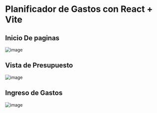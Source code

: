 # Planificador de Gastos con React + Vite 

<h2>Inicio De paginas</h2>

![image](https://github.com/AlexisRodriguez4207/Control-Presupuesto/assets/76824745/a1f0d504-54b2-49c3-97bd-daf5af14c97a)

<h2>Vista de Presupuesto</h2>

![image](https://github.com/AlexisRodriguez4207/Control-Presupuesto/assets/76824745/838521fe-7ea3-40fe-b5d9-c6054f9ac0ca)

<h2>Ingreso de Gastos</h2>

![image](https://github.com/AlexisRodriguez4207/Control-Presupuesto/assets/76824745/b3a4db52-9dae-4a91-835f-b0ef5fe66354)

